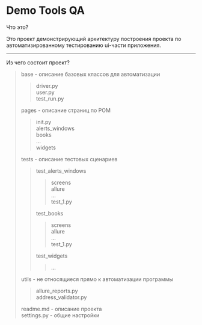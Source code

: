 # Demo Tools QA
Что это? 

Это проект демонстрирующий архитектуру построения проекта по автоматизированному тестированию ui-части приложения.

---
Из чего состоит проект?



> base - описание базовых классов для автоматизации
> > driver.py  
> > user.py  
> > test_run.py
> 
> pages - описание страниц по POM
> > init.py   
> > alerts_windows  
> > books  
> > ...  
> > widgets
> 
> tests - описание тестовых сценариев  
> > test_alerts_windows  
> > > screens  
> > > allure  
> > > ...  
> > > test_1.py  
> >
> > test_books   
> > > screens  
> > > allure  
> > > ...  
> > > test_1.py  
> >
> > test_widgets  
> > > ...
>
> utils - не относящиеся прямо к автоматизации программы  
> > allure_reports.py  
> > address_validator.py 
> 
> readme.md - описание проекта  
> settings.py - общие настройки  